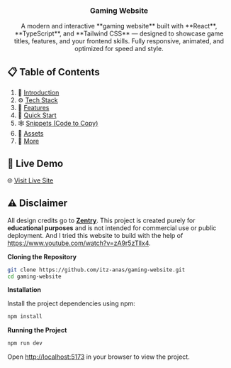   <h3 align="center">Gaming Website</h3>

   <div align="center">
    A modern and interactive **gaming website** built with **React**, **TypeScript**, and **Tailwind CSS** — designed to showcase game titles, features, and your frontend skills. Fully responsive, animated, and optimized for speed and style.
    </div>

## 📋 <a name="table">Table of Contents</a>

1. 🤖 [Introduction](#introduction)
2. ⚙️ [Tech Stack](#tech-stack)
3. 🔋 [Features](#features)
4. 🤸 [Quick Start](#quick-start)
5. 🕸️ [Snippets (Code to Copy)](#snippets)
6. 🔗 [Assets](#links)
7. 🚀 [More](#more)

## 🚀 Live Demo

🌐 [Visit Live Site](https://gaming-website-alphaa.vercel.app/)


## ⚠️ Disclaimer

All design credits go to **[Zentry](https://zentry.com/)**. This project is created purely for **educational purposes** and is not intended for commercial use or public deployment. And I tried this website to build with the help of https://www.youtube.com/watch?v=zA9r5zTllx4.


**Cloning the Repository**

```bash
git clone https://github.com/itz-anas/gaming-website.git
cd gaming-website
```

**Installation**

Install the project dependencies using npm:

```bash
npm install
```

**Running the Project**

```bash
npm run dev
```

Open [http://localhost:5173](http://localhost:5173) in your browser to view the project.
